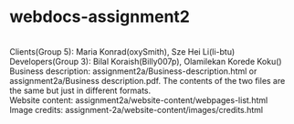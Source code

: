 # webdocs-assignment2
</br>
Clients(Group 5): Maria Konrad(oxySmith), Sze Hei Li(li-btu)</br>
Developers(Group 3): Bilal Koraish(Billy007p), Olamilekan Korede Koku()</br>
Business description: assignment2a/Business-description.html or assignment2a/Business description.pdf. The contents of the two files are the same but just in different formats.</br>
Website content: assignment2a/website-content/webpages-list.html</br>
Image credits: assignment-2a/website-content/images/credits.html
